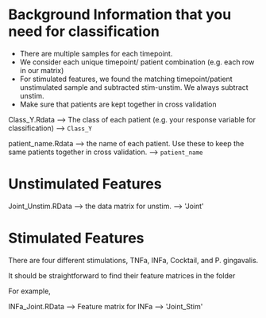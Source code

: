 # Background Information that you need for classification

- There are multiple samples for each timepoint.
- We consider each unique timepoint/ patient combination (e.g. each row in our matrix)
- For stimulated features, we found the matching timepoint/patient unstimulated sample and subtracted stim-unstim. We always subtract unstim.
- Make sure that patients are kept together in cross validation 

Class_Y.Rdata --> The class of each patient (e.g. your response variable for classification) --> `Class_Y`

patient_name.Rdata --> the name of each patient. Use these to keep the same patients together in cross validation. --> `patient_name`

# Unstimulated Features
Joint_Unstim.RData --> the data matrix for unstim. --> 'Joint'

# Stimulated Features
There are four different stimulations, TNFa, INFa, Cocktail, and P. gingavalis.

It should be straightforward to find their feature matrices in the folder

For example, 

INFa_Joint.RData --> Feature matrix for INFa --> 'Joint_Stim' 
